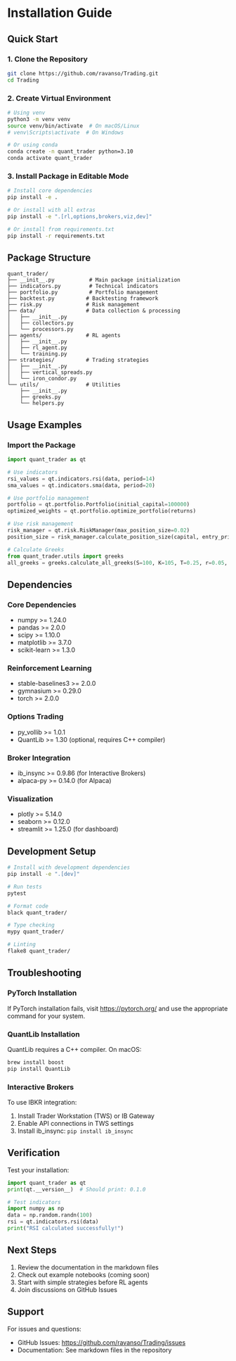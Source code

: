 # Installation Guide

## Quick Start

### 1. Clone the Repository
```bash
git clone https://github.com/ravanso/Trading.git
cd Trading
```

### 2. Create Virtual Environment
```bash
# Using venv
python3 -m venv venv
source venv/bin/activate  # On macOS/Linux
# venv\Scripts\activate  # On Windows

# Or using conda
conda create -n quant_trader python=3.10
conda activate quant_trader
```

### 3. Install Package in Editable Mode
```bash
# Install core dependencies
pip install -e .

# Or install with all extras
pip install -e ".[rl,options,brokers,viz,dev]"

# Or install from requirements.txt
pip install -r requirements.txt
```

## Package Structure

```
quant_trader/
├── __init__.py           # Main package initialization
├── indicators.py         # Technical indicators
├── portfolio.py          # Portfolio management
├── backtest.py          # Backtesting framework
├── risk.py              # Risk management
├── data/                # Data collection & processing
│   ├── __init__.py
│   ├── collectors.py
│   └── processors.py
├── agents/              # RL agents
│   ├── __init__.py
│   ├── rl_agent.py
│   └── training.py
├── strategies/          # Trading strategies
│   ├── __init__.py
│   ├── vertical_spreads.py
│   └── iron_condor.py
└── utils/               # Utilities
    ├── __init__.py
    ├── greeks.py
    └── helpers.py
```

## Usage Examples

### Import the Package
```python
import quant_trader as qt

# Use indicators
rsi_values = qt.indicators.rsi(data, period=14)
sma_values = qt.indicators.sma(data, period=20)

# Use portfolio management
portfolio = qt.portfolio.Portfolio(initial_capital=100000)
optimized_weights = qt.portfolio.optimize_portfolio(returns)

# Use risk management
risk_manager = qt.risk.RiskManager(max_position_size=0.02)
position_size = risk_manager.calculate_position_size(capital, entry_price, stop_loss)

# Calculate Greeks
from quant_trader.utils import greeks
all_greeks = greeks.calculate_all_greeks(S=100, K=105, T=0.25, r=0.05, sigma=0.2)
```

## Dependencies

### Core Dependencies
- numpy >= 1.24.0
- pandas >= 2.0.0
- scipy >= 1.10.0
- matplotlib >= 3.7.0
- scikit-learn >= 1.3.0

### Reinforcement Learning
- stable-baselines3 >= 2.0.0
- gymnasium >= 0.29.0
- torch >= 2.0.0

### Options Trading
- py_vollib >= 1.0.1
- QuantLib >= 1.30 (optional, requires C++ compiler)

### Broker Integration
- ib_insync >= 0.9.86 (for Interactive Brokers)
- alpaca-py >= 0.14.0 (for Alpaca)

### Visualization
- plotly >= 5.14.0
- seaborn >= 0.12.0
- streamlit >= 1.25.0 (for dashboard)

## Development Setup

```bash
# Install with development dependencies
pip install -e ".[dev]"

# Run tests
pytest

# Format code
black quant_trader/

# Type checking
mypy quant_trader/

# Linting
flake8 quant_trader/
```

## Troubleshooting

### PyTorch Installation
If PyTorch installation fails, visit https://pytorch.org/ and use the appropriate command for your system.

### QuantLib Installation
QuantLib requires a C++ compiler. On macOS:
```bash
brew install boost
pip install QuantLib
```

### Interactive Brokers
To use IBKR integration:
1. Install Trader Workstation (TWS) or IB Gateway
2. Enable API connections in TWS settings
3. Install ib_insync: `pip install ib_insync`

## Verification

Test your installation:
```python
import quant_trader as qt
print(qt.__version__)  # Should print: 0.1.0

# Test indicators
import numpy as np
data = np.random.randn(100)
rsi = qt.indicators.rsi(data)
print("RSI calculated successfully!")
```

## Next Steps

1. Review the documentation in the markdown files
2. Check out example notebooks (coming soon)
3. Start with simple strategies before RL agents
4. Join discussions on GitHub Issues

## Support

For issues and questions:
- GitHub Issues: https://github.com/ravanso/Trading/issues
- Documentation: See markdown files in the repository

